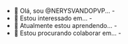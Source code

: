 - 👋 Olá, sou @NERYSVANDOPVP... -
- 👀 Estou interessado em... -
- 🌱 Atualmente estou aprendendo... -
- 💞️ Estou procurando colaborar em... -
